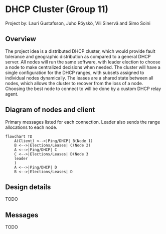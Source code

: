 # DHCP Cluster (Group 11)

Project by: Lauri Gustafsson, Juho Röyskö, Vili Sinervä and Simo Soini

## Overview

The project idea is a distributed DHCP cluster, which would provide fault tolerance and geographic distribution as compared to a general DHCP server.
All nodes will run the same software, with leader election to choose a node to make centralized decisions when needed.
The cluster will have a single configuration for the DHCP ranges, with subsets assigned to individual nodes dynamically.
The leases are a shared state between all nodes, which allows the cluster to recover from the loss of a node.
Choosing the best node to connect to will be done by a custom DHCP relay agent.

## Diagram of nodes and client

Primary messages listed for each connection. Leader also sends the range allocations to each node.

```mermaid
flowchart TD
    A(Client) <-->|Ping/DHCP| B(Node 1)
    B <-->|Elections/Leases| C(Node 2)
    A <-->|Ping/DHCP| C
    C <-->|Elections/Leases| D(Node 3
    leader
    )
    A <-->|Ping/DHCP| D
    B <-->|Elections/Leases| D
```

## Design details

TODO

## Messages

TODO
